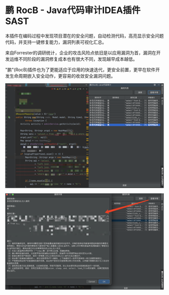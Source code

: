 # 鹏 RocB - Java代码审计IDEA插件 SAST

本插件在编码过程中发现项目潜在的安全问题，自动检测代码，高亮显示安全问题代码，并支持一键修复能力，漏洞列表可视化汇总。

来自Forrester的调研统计，企业的攻击风险点依旧是以应用漏洞为首，漏洞在开发运维不同阶段的漏洞修复成本也有很大不同，发现越早成本越低。

"鹏"(RocB)插件也为了更能适应于应用的快速迭代，更安全前置，更早在软件开发生命周期嵌入安全动作，更容易的收敛安全漏洞问题。

![](/001.png)

![](/002.png)
